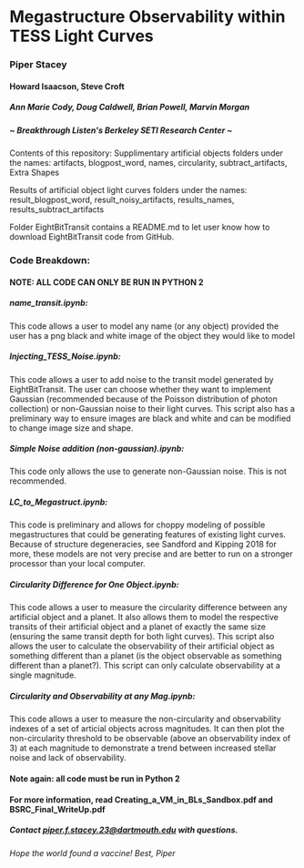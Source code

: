 # Megastructure Observability within TESS Light Curves
### Piper Stacey
#### Howard Isaacson, Steve Croft
##### Ann Marie Cody, Doug Caldwell, Brian Powell, Marvin Morgan

##### ~ Breakthrough Listen's Berkeley SETI Research Center ~

Contents of this repository:
Supplimentary artificial objects folders under the names: 
artifacts, blogpost_word, names, circularity, subtract_artifacts, Extra Shapes

Results of artificial object light curves folders under the names:
result_blogpost_word, result_noisy_artifacts, results_names, results_subtract_artifacts

Folder EightBitTransit contains a README.md to let user know how to download EightBitTransit code from GitHub.

### Code Breakdown:
#### NOTE: ALL CODE CAN ONLY BE RUN IN PYTHON 2
##### name_transit.ipynb:
This code allows a user to model any name (or any object) provided the user has a png black and white image of the object they would like to model

##### Injecting_TESS_Noise.ipynb:
This code allows a user to add noise to the transit model generated by EightBitTransit. The user can choose whether they want to implement Gaussian (recommended because of the Poisson distribution of photon collection) or non-Gaussian noise to their light curves. This script also has a preliminary way to ensure images are black and white and can be modified to change image size and shape. 

##### Simple Noise addition (non-gaussian).ipynb:
This code only allows the use to generate non-Gaussian noise. This is not recommended. 

##### LC_to_Megastruct.ipynb:
This code is preliminary and allows for choppy modeling of possible megastructures that could be generating features of existing light curves. Because of structure degeneracies, see Sandford and Kipping 2018 for more, these models are not very precise and are better to run on a stronger processor than your local computer.

##### Circularity Difference for One Object.ipynb:
This code allows a user to measure the circularity difference between any artificial object and a planet. It also allows them to model the respective transits of their artificial object and a planet of exactly the same size (ensuring the same transit depth for both light curves). This script also allows the user to calculate the observability of their artificial object as something different than a planet (is the object observable as something different than a planet?). This script can only calculate observability at a single magnitude. 

##### Circularity and Observability at any Mag.ipynb:
This code allows a user to measure the non-circularity and observability indexes of a set of articial objects across magnitudes. It can then plot the non-circularity threshold to be observable (above an observability index of 3) at each magnitude to demonstrate a trend between increased stellar noise and lack of observability. 

#### Note again: all code must be run in Python 2

#### For more information, read Creating_a_VM_in_BLs_Sandbox.pdf and BSRC_Final_WriteUp.pdf

##### Contact piper.f.stacey.23@dartmouth.edu with questions. 
###### Hope the world found a vaccine! Best, Piper
